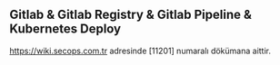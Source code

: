 ## Gitlab & Gitlab Registry & Gitlab Pipeline & Kubernetes Deploy

https://wiki.secops.com.tr adresinde [11201] numaralı dökümana aittir.
